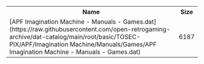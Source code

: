 <table>
<tr><th>Name</th><th>Size</th></tr>
<tr><td>
[APF Imagination Machine - Manuals - Games.dat](https://raw.githubusercontent.com/open-retrogaming-archive/dat-catalog/main/root/basic/TOSEC-PIX/APF/Imagination Machine/Manuals/Games/APF Imagination Machine - Manuals - Games.dat)
</td><td>6187</td></tr>
</table>
